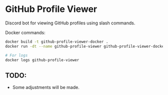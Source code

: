 # GitHub Profile Viewer
Discord bot for viewing GitHub profiles using slash commands.

Docker commands:
```bash
docker build -t github-profile-viewer-docker .
docker run -dt --name github-profile-viewer github-profile-viewer-docker

# For logs
docker logs github-profile-viewer
```

## TODO:
* Some adjustments will be made.
